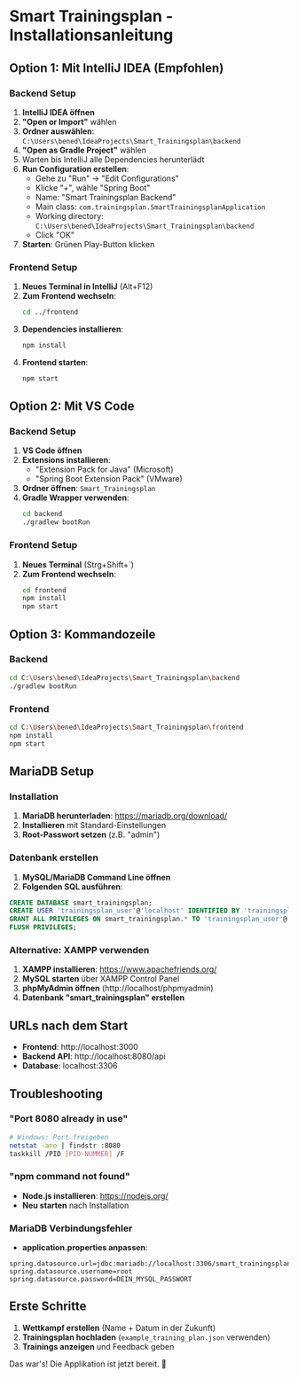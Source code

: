 # Smart Trainingsplan - Installationsanleitung

## Option 1: Mit IntelliJ IDEA (Empfohlen)

### Backend Setup
1. **IntelliJ IDEA öffnen**
2. **"Open or Import"** wählen
3. **Ordner auswählen**: `C:\Users\bened\IdeaProjects\Smart_Trainingsplan\backend`
4. **"Open as Gradle Project"** wählen
5. Warten bis IntelliJ alle Dependencies herunterlädt
6. **Run Configuration erstellen**:
   - Gehe zu "Run" → "Edit Configurations"
   - Klicke "+", wähle "Spring Boot"
   - Name: "Smart Trainingsplan Backend"
   - Main class: `com.trainingsplan.SmartTrainingsplanApplication`
   - Working directory: `C:\Users\bened\IdeaProjects\Smart_Trainingsplan\backend`
   - Click "OK"
7. **Starten**: Grünen Play-Button klicken

### Frontend Setup
1. **Neues Terminal in IntelliJ** (Alt+F12)
2. **Zum Frontend wechseln**:
   ```bash
   cd ../frontend
   ```
3. **Dependencies installieren**:
   ```bash
   npm install
   ```
4. **Frontend starten**:
   ```bash
   npm start
   ```

## Option 2: Mit VS Code

### Backend Setup
1. **VS Code öffnen**
2. **Extensions installieren**:
   - "Extension Pack for Java" (Microsoft)
   - "Spring Boot Extension Pack" (VMware)
3. **Ordner öffnen**: `Smart_Trainingsplan`
4. **Gradle Wrapper verwenden**:
   ```bash
   cd backend
   ./gradlew bootRun
   ```

### Frontend Setup
1. **Neues Terminal** (Strg+Shift+`)
2. **Zum Frontend wechseln**:
   ```bash
   cd frontend
   npm install
   npm start
   ```

## Option 3: Kommandozeile

### Backend
```bash
cd C:\Users\bened\IdeaProjects\Smart_Trainingsplan\backend
./gradlew bootRun
```

### Frontend
```bash
cd C:\Users\bened\IdeaProjects\Smart_Trainingsplan\frontend
npm install
npm start
```

## MariaDB Setup

### Installation
1. **MariaDB herunterladen**: https://mariadb.org/download/
2. **Installieren** mit Standard-Einstellungen
3. **Root-Passwort setzen** (z.B. "admin")

### Datenbank erstellen
1. **MySQL/MariaDB Command Line öffnen**
2. **Folgenden SQL ausführen**:
```sql
CREATE DATABASE smart_trainingsplan;
CREATE USER 'trainingsplan_user'@'localhost' IDENTIFIED BY 'trainingsplan_password';
GRANT ALL PRIVILEGES ON smart_trainingsplan.* TO 'trainingsplan_user'@'localhost';
FLUSH PRIVILEGES;
```

### Alternative: XAMPP verwenden
1. **XAMPP installieren**: https://www.apachefriends.org/
2. **MySQL starten** über XAMPP Control Panel
3. **phpMyAdmin öffnen** (http://localhost/phpmyadmin)
4. **Datenbank "smart_trainingsplan" erstellen**

## URLs nach dem Start

- **Frontend**: http://localhost:3000
- **Backend API**: http://localhost:8080/api
- **Database**: localhost:3306

## Troubleshooting

### "Port 8080 already in use"
```bash
# Windows: Port freigeben
netstat -ano | findstr :8080
taskkill /PID [PID-NUMMER] /F
```

### "npm command not found"
- **Node.js installieren**: https://nodejs.org/
- **Neu starten** nach Installation

### MariaDB Verbindungsfehler
- **application.properties anpassen**:
```properties
spring.datasource.url=jdbc:mariadb://localhost:3306/smart_trainingsplan
spring.datasource.username=root
spring.datasource.password=DEIN_MYSQL_PASSWORT
```

## Erste Schritte

1. **Wettkampf erstellen** (Name + Datum in der Zukunft)
2. **Trainingsplan hochladen** (`example_training_plan.json` verwenden)
3. **Trainings anzeigen** und Feedback geben

Das war's! Die Applikation ist jetzt bereit. 🎯